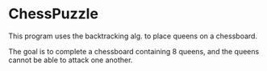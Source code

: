 # ChessPuzzle
This program uses the backtracking alg. to place queens on a chessboard.


The goal is to complete a chessboard containing 8 queens,
and the queens cannot be able to attack one another.
